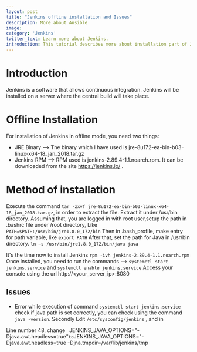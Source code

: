 ```yaml
---
layout: post
title: "Jenkins offline installation and Issues"
description: More about Ansible
image:
category: 'Jenkins'
twitter_text: Learn more about Jenkins.
introduction: This tutorial describes more about installation part of Jenkins in offline mode on CENTOS. Issues while installation will also be discussed .
---
```


# Introduction
Jenkins is a software that allows continuous integration. Jenkins will be installed on a server where the central build will take place.
# Offline Installation
For installation of Jenkins in offline mode, you need two things:
* JRE Binary --> The binary which I have used is jre-8u172-ea-bin-b03-linux-x64-18_jan_2018.tar.gz
* Jenkins RPM --> RPM used is jenkins-2.89.4-1.1.noarch.rpm. It can be downloaded from the site https://jenkins.io/ .
# Method of installation
Execute the command  `tar -zxvf jre-8u172-ea-bin-b03-linux-x64-18_jan_2018.tar.gz`, in order to extract the file. Extract it under /usr/bin directory.
Assuming that, you are logged in with root user,setup the path in .bashrc file under /root directory,</n>
Like `PATH=$PATH:/usr/bin/jre1.8.0_172/bin`
Then in .bash_profile, make entry for path variable, like `export PATH`
After that, set the path for Java in /usr/bin directory.
`ln –s /usr/bin/jre1.8.0_172/bin/java java`

It's the time now to install Jenkins
`rpm -ivh jenkins-2.89.4-1.1.noarch.rpm`
Once installed, you need to run the commands -->
`systemctl start jenkins.service` and
`systemctl enable jenkins.service`
Access your console using the url http://<your_server_ip>:8080

## Issues

* Error while execution of command `systemctl start jenkins.service`
  check if java path is set correctly, you can check using the command `java -version`.
  Secondly Edit `/etc/sysconfig/jenkins` ,  and in

Line number 48, change
`
`JENKINS_JAVA_OPTIONS="-Djava.awt.headless=true"`
  to
`JENKINS_JAVA_OPTIONS="-Djava.awt.headless=true -Djna.tmpdir=/var/lib/jenkins/tmp`
`

